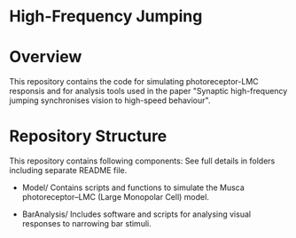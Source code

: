 # High-Frequency Jumping
# Overview

This repository contains the code for simulating photoreceptor-LMC responsis and for analysis tools used in the paper "Synaptic high-frequency jumping synchronises vision to high-speed behaviour".

# Repository Structure

This repository contains following components: See full details in folders including separate README file. 
- Model/
      Contains scripts and functions to simulate the Musca photoreceptor–LMC (Large Monopolar Cell) model.

- BarAnalysis/
      Includes software and scripts for analysing visual responses to narrowing bar stimuli.





